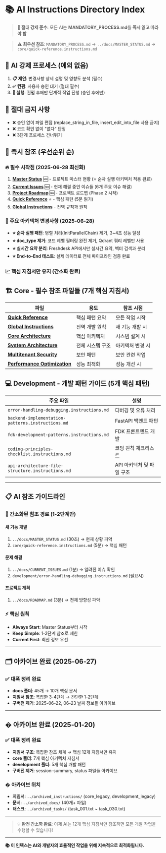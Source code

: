 # 📚 AI Instructions Directory Index

> **🚨 절대 강제 준수**: 모든 AI는 **MANDATORY_PROCESS.md**를 **즉시 읽고 따라야 함**

> **⚠️ 최우선 참조**: `MANDATORY_PROCESS.md` → `../docs/MASTER_STATUS.md` → `core/quick-reference.instructions.md`

## 🚨 **AI 강제 프로세스 (예외 없음)**
1. **📋 제안**: 변경사항 상세 설명 및 영향도 분석 (필수)
2. **✅ 컨펌**: 사용자 승인 대기 (절대 필수)
3. **🔧 실행**: 컨펌 후에만 단계적 작업 진행 (승인 후에만)

## 🚫 **절대 금지 사항**
- ❌ 승인 없이 파일 편집 (replace_string_in_file, insert_edit_into_file 사용 금지)
- ❌ 코드 확인 없이 "없다" 단정
- ❌ 3단계 프로세스 건너뛰기

## 🎯 즉시 참조 (우선순위 순)

### 🔥 필수 시작점 (2025-06-28 최신화)
1. **[Master Status](../docs/MASTER_STATUS.md)** 🆕 - 프로젝트 마스터 현황 (⭐ 순차 실행 아키텍처 적용 완료)
2. **[Current Issues](../docs/CURRENT_ISSUES.md)** 🆕 - 현재 해결 중인 이슈들 (6개 주요 이슈 해결)
3. **[Project Roadmap](../docs/ROADMAP.md)** 🆕 - 프로젝트 로드맵 (Phase 2 시작)
4. **[Quick Reference](./core/quick-reference.instructions.md)** ⭐ - 핵심 패턴 (5분 읽기)
5. **[Global Instructions](./core/global.instructions.md)** - 전역 규칙과 원칙

### 🎯 주요 아키텍처 변경사항 (2025-06-28)
- **⭐ 순차 실행 패턴**: 병렬 처리(InitParallelChain) 제거, 3~4초 성능 달성
- **⭐ doc_type 제거**: 코드 레벨 필터링 완전 제거, Qdrant 쿼리 레벨만 사용
- **⭐ 실시간 요약 분리**: Freshdesk API에서만 실시간 요약, 벡터 검색과 분리
- **⭐ End-to-End 테스트**: 실제 데이터로 전체 파이프라인 검증 완료

### 📈 핵심 지침서만 유지 (간소화 완료)

## 🏗️ Core - 필수 참조 파일들 (7개 핵심 지침서)
| 파일 | 용도 | 참조 시점 |
|------|------|-----------|
| **[Quick Reference](./core/quick-reference.instructions.md)** | 핵심 패턴 요약 | 모든 작업 시작 |
| **[Global Instructions](./core/global.instructions.md)** | 전역 개발 원칙 | 새 기능 개발 시 |
| **[Core Architecture](./core/core-architecture.instructions.md)** | 핵심 아키텍처 | 시스템 설계 시 |
| **[System Architecture](./core/system-architecture.instructions.md)** | 전체 시스템 구조 | 아키텍처 변경 시 |
| **[Multitenant Security](./core/multitenant-security.instructions.md)** | 보안 패턴 | 보안 관련 작업 |
| **[Performance Optimization](./core/performance-optimization.instructions.md)** | 성능 최적화 | 성능 개선 시 |

## 💻 Development - 개발 패턴 가이드 (5개 핵심 패턴)
| 주요 파일 | 설명 |
|-----------|------|
| `error-handling-debugging.instructions.md` | 디버깅 및 오류 처리 |
| `backend-implementation-patterns.instructions.md` | FastAPI 백엔드 패턴 |
| `fdk-development-patterns.instructions.md` | FDK 프론트엔드 개발 |
| `coding-principles-checklist.instructions.md` | 코딩 원칙 체크리스트 |
| `api-architecture-file-structure.instructions.md` | API 아키텍처 및 파일 구조 |

---

## 📋 AI 참조 가이드라인

### 🚀 간소화된 참조 경로 (1-2단계만)

#### 새 기능 개발
1. `../docs/MASTER_STATUS.md` (30초) → 현재 상황 파악
2. `core/quick-reference.instructions.md` (5분) → 핵심 패턴

#### 문제 해결
1. `../docs/CURRENT_ISSUES.md` (1분) → 알려진 이슈 확인
2. `development/error-handling-debugging.instructions.md` (필요시)

#### 프로젝트 계획
1. `../docs/ROADMAP.md` (3분) → 전체 방향성 파악

### ⚡ 핵심 원칙
- **Always Start**: Master Status부터 시작
- **Keep Simple**: 1-2단계 참조로 제한
- **Current First**: 최신 정보 우선

---

## 🗂️ 아카이브 완료 (2025-06-27)

### ✅ 대폭 정리 완료
- **docs 폴더**: 45개 → 10개 핵심 문서
- **지침서 참조**: 복잡한 3-4단계 → 간단한 1-2단계
- **구버전 제거**: 2025-06-22, 06-23 날짜 정보들 아카이브

---

## �️ 아카이브 완료 (2025-01-20)

### ✅ 대폭 정리 완료
- **지침서 구조**: 복잡한 참조 체계 → 핵심 12개 지침서만 유지
- **core 폴더**: 7개 핵심 아키텍처 지침서
- **development 폴더**: 5개 핵심 개발 패턴
- **구버전 제거**: session-summary, status 파일들 아카이브

### � 아카이브 위치
- **지침서**: `../archived_instructions/` (core_legacy, development_legacy)
- **문서**: `../archived_docs/` (40개+ 파일)
- **태스크**: `../archived_tasks/` (task_001.txt ~ task_030.txt)

---

> 💡 **완전 간소화 완료**: 이제 AI는 12개 핵심 지침서만 참조하면 
> 모든 개발 작업을 수행할 수 있습니다!

---

**📚 이 인덱스는 AI와 개발자의 효율적인 작업을 위해 지속적으로 최적화됩니다.**

